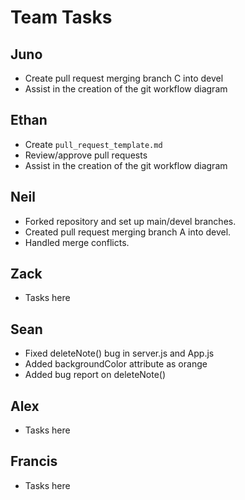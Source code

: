 # Team Tasks

## Juno 
- Create pull request merging branch C into devel
- Assist in the creation of the git workflow diagram

## Ethan
- Create `pull_request_template.md`
- Review/approve pull requests
- Assist in the creation of the git workflow diagram

## Neil
- Forked repository and set up main/devel branches.
- Created pull request merging branch A into devel.
- Handled merge conflicts.

## Zack
- Tasks here

## Sean
- Fixed deleteNote() bug in server.js and App.js
- Added backgroundColor attribute as orange
- Added bug report on deleteNote()

## Alex
- Tasks here

## Francis
- Tasks here
